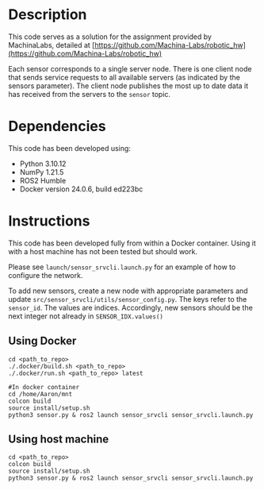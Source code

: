 # Description

This code serves as a solution for the assignment provided by MachinaLabs, detailed at [https://github.com/Machina-Labs/robotic_hw](https://github.com/Machina-Labs/robotic_hw)

Each sensor corresponds to a single server node. There is one client node that sends service requests to all available servers (as indicated by the sensors parameter). The client node publishes the most up to date data it has received from the servers to the `sensor` topic.

# Dependencies

This code has been developed using:

* Python 3.10.12
* NumPy 1.21.5
* ROS2 Humble
* Docker version 24.0.6, build ed223bc

# Instructions

This code has been developed fully from within a Docker container. Using it with a host machine has not been tested but should work.

Please see `launch/sensor_srvcli.launch.py` for an example of how to configure the network. 

To add new sensors, create a new node with appropriate parameters and update `src/sensor_srvcli/utils/sensor_config.py`. The keys refer to the `sensor_id`. The values are indices. Accordingly, new sensors should be the next integer not already in `SENSOR_IDX.values() `

## Using Docker

```
cd <path_to_repo>
./.docker/build.sh <path_to_repo> 
./.docker/run.sh <path_to_repo> latest

#In docker container
cd /home/Aaron/mnt
colcon build
source install/setup.sh
python3 sensor.py & ros2 launch sensor_srvcli sensor_srvcli.launch.py 
```

## Using host machine

```
cd <path_to_repo>
colcon build
source install/setup.sh
python3 sensor.py & ros2 launch sensor_srvcli sensor_srvcli.launch.py 
```
